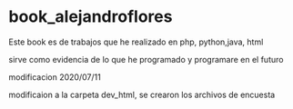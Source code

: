 # book_alejandroflores

Este book es de trabajos que he realizado en php, python,java, html

sirve como evidencia de lo que he programado y programare en el futuro

modificacion 2020/07/11

modificaion a la carpeta dev_html, se crearon los archivos de encuesta
